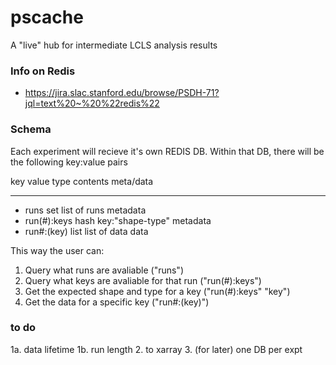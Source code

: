 # pscache
A "live" hub for intermediate LCLS analysis results 

### Info on Redis
* https://jira.slac.stanford.edu/browse/PSDH-71?jql=text%20~%20%22redis%22

### Schema

Each experiment will recieve it's own REDIS DB. Within that
DB, there will be the following key:value pairs


   key        value type      contents        meta/data
   ---        ----------      --------        ---------
-  runs              set    list of runs       metadata
-  run(#):keys      hash    key:"shape-type"   metadata
-  run#:(key)       list    list of data           data

This way the user can:

1. Query what runs are avaliable ("runs")
2. Query what keys are avaliable for that run ("run(#):keys")
3. Get the expected shape and type for a key ("run(#):keys" "key")
4. Get the data for a specific key ("run#:(key)")

### to do

1a. data lifetime
1b. run length
2. to xarray
3. (for later) one DB per expt

